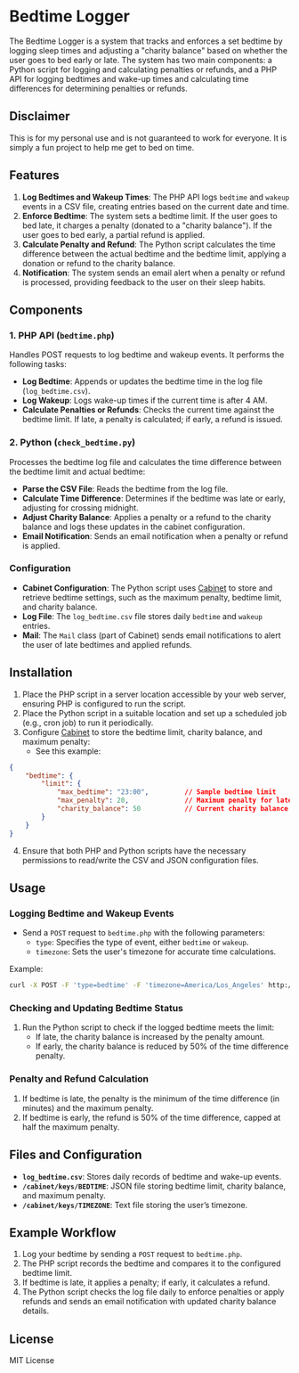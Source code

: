 # Bedtime Logger

The Bedtime Logger is a system that tracks and enforces a set bedtime by logging sleep times and adjusting a "charity balance" based on whether the user goes to bed early or late. The system has two main components: a Python script for logging and calculating penalties or refunds, and a PHP API for logging bedtimes and wake-up times and calculating time differences for determining penalties or refunds.

## Disclaimer
This is for my personal use and is not guaranteed to work for everyone. It is simply a fun project to help me get to bed on time.

## Features

1. **Log Bedtimes and Wakeup Times**: The PHP API logs `bedtime` and `wakeup` events in a CSV file, creating entries based on the current date and time.
2. **Enforce Bedtime**: The system sets a bedtime limit. If the user goes to bed late, it charges a penalty (donated to a "charity balance"). If the user goes to bed early, a partial refund is applied.
3. **Calculate Penalty and Refund**: The Python script calculates the time difference between the actual bedtime and the bedtime limit, applying a donation or refund to the charity balance.
4. **Notification**: The system sends an email alert when a penalty or refund is processed, providing feedback to the user on their sleep habits.

## Components

### 1. PHP API (`bedtime.php`)
Handles POST requests to log bedtime and wakeup events. It performs the following tasks:
- **Log Bedtime**: Appends or updates the bedtime time in the log file (`log_bedtime.csv`).
- **Log Wakeup**: Logs wake-up times if the current time is after 4 AM.
- **Calculate Penalties or Refunds**: Checks the current time against the bedtime limit. If late, a penalty is calculated; if early, a refund is issued.

### 2. Python (`check_bedtime.py`)
Processes the bedtime log file and calculates the time difference between the bedtime limit and actual bedtime:
- **Parse the CSV File**: Reads the bedtime from the log file.
- **Calculate Time Difference**: Determines if the bedtime was late or early, adjusting for crossing midnight.
- **Adjust Charity Balance**: Applies a penalty or a refund to the charity balance and logs these updates in the cabinet configuration.
- **Email Notification**: Sends an email notification when a penalty or refund is applied.

### Configuration

- **Cabinet Configuration**: The Python script uses [Cabinet](https://pypi.org/project/cabinet/) to store and retrieve bedtime settings, such as the maximum penalty, bedtime limit, and charity balance.
- **Log File**: The `log_bedtime.csv` file stores daily `bedtime` and `wakeup` entries.
- **Mail**: The `Mail` class (part of Cabinet) sends email notifications to alert the user of late bedtimes and applied refunds.

## Installation

1. Place the PHP script in a server location accessible by your web server, ensuring PHP is configured to run the script.
2. Place the Python script in a suitable location and set up a scheduled job (e.g., cron job) to run it periodically.
3. Configure [Cabinet](https://pypi.org/project/cabinet/) to store the bedtime limit, charity balance, and maximum penalty:
    - See this example:
```json
{
    "bedtime": {
        "limit": {
            "max_bedtime": "23:00",         // Sample bedtime limit
            "max_penalty": 20,              // Maximum penalty for late bedtime in dollars
            "charity_balance": 50           // Current charity balance amount
        }
    }
}
```

4. Ensure that both PHP and Python scripts have the necessary permissions to read/write the CSV and JSON configuration files.

## Usage

### Logging Bedtime and Wakeup Events

- Send a `POST` request to `bedtime.php` with the following parameters:
  - `type`: Specifies the type of event, either `bedtime` or `wakeup`.
  - `timezone`: Sets the user's timezone for accurate time calculations.
  
Example:
```bash
curl -X POST -F 'type=bedtime' -F 'timezone=America/Los_Angeles' http://yourserver/bedtime.php
```

### Checking and Updating Bedtime Status

1. Run the Python script to check if the logged bedtime meets the limit:
   - If late, the charity balance is increased by the penalty amount.
   - If early, the charity balance is reduced by 50% of the time difference penalty.

### Penalty and Refund Calculation

1. If bedtime is late, the penalty is the minimum of the time difference (in minutes) and the maximum penalty.
2. If bedtime is early, the refund is 50% of the time difference, capped at half the maximum penalty.

## Files and Configuration

- **`log_bedtime.csv`**: Stores daily records of bedtime and wake-up events.
- **`/cabinet/keys/BEDTIME`**: JSON file storing bedtime limit, charity balance, and maximum penalty.
- **`/cabinet/keys/TIMEZONE`**: Text file storing the user’s timezone.

## Example Workflow

1. Log your bedtime by sending a `POST` request to `bedtime.php`.
2. The PHP script records the bedtime and compares it to the configured bedtime limit.
3. If bedtime is late, it applies a penalty; if early, it calculates a refund.
4. The Python script checks the log file daily to enforce penalties or apply refunds and sends an email notification with updated charity balance details.

## License

MIT License